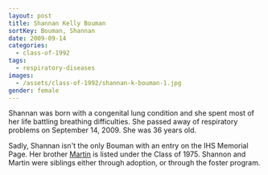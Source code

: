 ```yaml
---
layout: post
title: Shannan Kelly Bouman
sortKey: Bouman, Shannan
date: 2009-09-14
categories:
  - class-of-1992
tags:
  - respiratory-diseases
images:
  - /assets/class-of-1992/shannan-k-bouman-1.jpg
gender: female
---
```


Shannan was born with a congenital lung condition and she spent most of her life battling breathing difficulties. She passed away of respiratory problems on September 14, 2009. She was 36 years old.

Sadly, Shannan isn't the only Bouman with an entry on the IHS Memorial Page. Her brother [Martin](https://ihsmemorial.org/class-of-1976/martin-jan-bouman/) is listed under the Class of 1975. Shannon and Martin were siblings either through adoption, or through the foster program.
